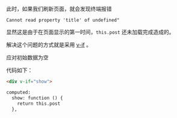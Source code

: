 此时，如果我们刷新页面，就会发现终端报错

```
Cannot read property 'title' of undefined"
```

显然这是由于在页面显示的第一时间，`this.post` 还未加载完成造成的。

解决这个问题的方式就是采用 [v-if](https://forum.vuejs.org/t/any-better-way-than-v-if-to-render-content-that-is-temporarily-undefined/5327) 。

应对初始数据为空

代码如下：

```html
<div v-if="show">

computed:
  show: function () {
    return this.post
  },
```
